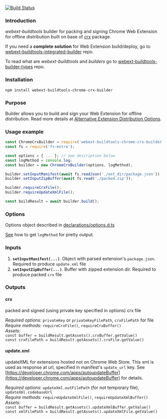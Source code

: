 [![Build Status](https://travis-ci.com/cardinalby/webext-buildtools-chrome-crx-builder.svg?branch=master)](https://travis-ci.com/cardinalby/webext-buildtools-chrome-crx-builder)
### Introduction
*webext-buildtools* builder for packing and signing Chrome Web Extension for offline distribution built 
on base of [crx](https://github.com/oncletom/crx) package.

If you need a **complete solution** for Web Extension build/deploy, go to 
[webext-buildtools-integrated-builder](https://github.com/cardinalby/webext-buildtools-integrated-builder) repo.  

To read what are *webext-buildtools* and *builders* go to 
[webext-buildtools-builder-types](https://github.com/cardinalby/webext-buildtools-builder-types) repo.

### Installation
`npm install webext-buildtools-chrome-crx-builder`

### Purpose
Builder allows you to build and sign your Web Extension for offline distribution. 
Read more details at [Alternative Extension Distribution Options](https://developer.chrome.com/apps/external_extensions).

### Usage example
```js
const ChromeCrxBuilder = require('webext-buildtools-chrome-crx-builder').default;
const fs = require('fs-extra');

const options = { ... }; // see description below
const logMethod = console.log;
const builder = new ChromeCrxBuilder(options, logMethod);

builder.setInputManifest(await fs.readJson('./ext_dir/package.json'))
builder.setInputZipBuffer(await fs.read('./packed.zip'));

builder.requireCrxFile();
builder.requireUpdateXmlFile();

const buildResult = await builder.build();
```

### Options
Options object described in [declarations/options.d.ts](declarations/options.d.ts)

[See](https://github.com/cardinalby/webext-buildtools-integrated-builder/blob/master/logMethod.md) how to get `logMethod` for pretty output.

### Inputs
1. **`setInputManifest(...)`**. Object with parsed extension's `package.json`. Required to produce `update.xml` file
2. **`setInputZipBuffer(...)`**. Buffer with zipped extension dir. Required to produce packed `crx` file

### Outputs
#### crx
packed and signed (using private key specified in options) crx file <br>

*Required options:* `privateKey` or `privateKeyFilePath`, `crxFilePath` for file <br>
*Require methods:* `requireCrxFile()`, `requireCrxBuffer()` <br>
*Assets:* <br> 
`const buffer = buildResult.getAssets().crxBuffer.getValue()`<br>
`const crxFilePath = buildResult.getAssets().crxFile.getValue()`

#### update.xml 
updateXML for extensions hosted not on Chrome Web Store. This xml is used as response 
at url, specified in manifest's `update_url` key. 
See [https://developer.chrome.com/apps/autoupdateBuffer](https://developer.chrome.com/apps/autoupdateBuffer) 
for details.       

*Required options:* `updateXml.outFilePath` (for not temporary file), `updateXml.codebaseUrl` <br>
*Require methods:* `requireUpdateXmlFile()`, `requireUpdateXmlBuffer()` <br>
*Assets:* <br>
`const buffer = buildResult.getAssets().updateXmlBuffer.getValue()`<br>
`const xmlFilePath = buildResult.getAssets().updateXmlFile.getValue()`    